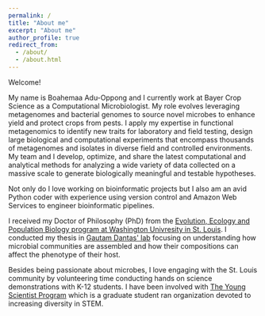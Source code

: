 ```yaml
---
permalink: /
title: "About me"
excerpt: "About me"
author_profile: true
redirect_from: 
  - /about/
  - /about.html
---
```

Welcome!

My name is Boahemaa Adu-Oppong and I currently work at Bayer Crop Science as a Computational Microbiologist. My role evolves leveraging metagenomes and bacterial genomes to source novel microbes to enhance yield and protect crops from pests. I apply my expertise in functional metagenomics to identify new traits for laboratory and field testing, design large biological and computational experiments that encompass thousands of metagenomes and isolates in diverse field and controlled environments. My team and I develop, optimize, and share the latest computational and analytical methods for analyzing a wide variety of data collected on a massive scale to generate biologically meaningful and testable hypotheses.

Not only do I love working on bioinformatic projects but I also am an avid Python coder with experience using version control and Amazon Web Services to engineer bioinformatic pipelines. 

I received my Doctor of Philosophy (PhD) from the [Evolution, Ecology and Population Biology program at Washington Univresity in St. Louis](http://dbbs.wustl.edu/divprograms/eepb/Pages/default.aspx). I conducted my thesis in [Gautam Dantas' lab](http://www.dantaslab.org/) focusing on understanding how microbial communities are assembled and how their compositions can affect the phenotype of their host. 

Besides being passionate about microbes, I love engaging with the St. Louis community by volunteering time conducting hands on science demonstrations with K-12 students. I have been involved with [The Young Scientist Program](http://ysp.wustl.edu) which is a graduate student ran organization devoted to increasing diversity in STEM. 


